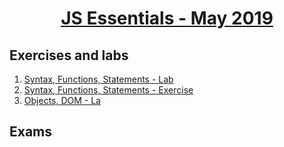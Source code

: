 
# <a href="https://softuni.bg/trainings/2345/js-essentials-may-2019"><p align="center"> JS Essentials - May 2019<p>
</a>



## Exercises and labs
1. <a href="https://github.com/PhilShishov/Software-University/tree/master/JSEssentials/Homeworks/01.Syntax%2CFunctions%2CStatements_Lab" > Syntax, Functions, Statements - Lab</a> 
2. <a href="https://github.com/PhilShishov/Software-University/tree/master/JSEssentials/Homeworks/01.Syntax%2CFunctions%2CStatements_Exercise" > Syntax, Functions, Statements - Exercise</a> 
3. <a href="https://github.com/PhilShishov/Software-University/tree/master/JS%20Essentials/Homeworks/02.ObjectsandDOM_Lab" > Objects, DOM - La</a> 

## Exams
